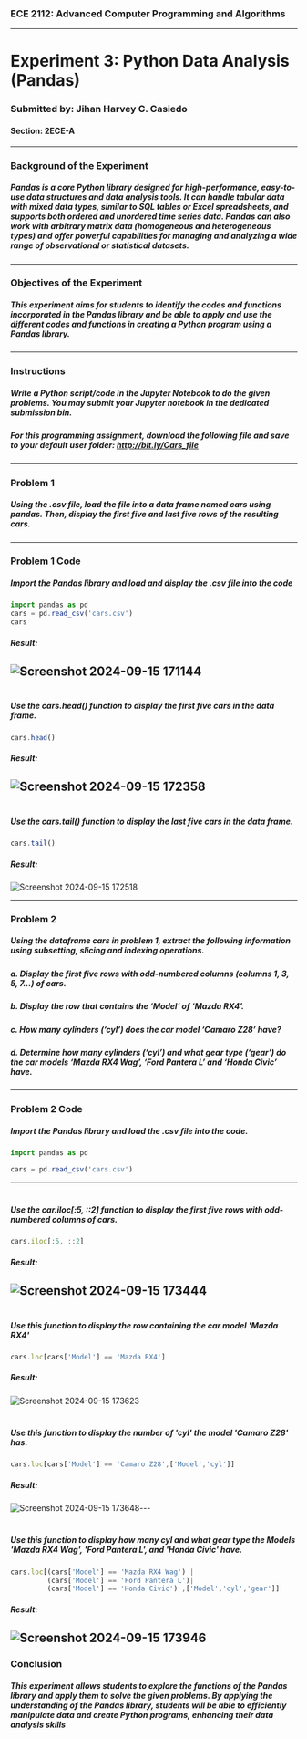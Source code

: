 ### ECE 2112: Advanced Computer Programming and Algorithms
---
# **Experiment 3: Python Data Analysis (Pandas)**
### Submitted by: **Jihan Harvey C. Casiedo**
#### Section: 2ECE-A
---
### **Background of the Experiment**
##### Pandas is a core Python library designed for high-performance, easy-to-use data structures and data analysis tools. It can handle tabular data with mixed data types, similar to SQL tables or Excel spreadsheets, and supports both ordered and unordered time series data. Pandas can also work with arbitrary matrix data (homogeneous and heterogeneous types) and offer powerful capabilities for managing and analyzing a wide range of observational or statistical datasets.
---
### **Objectives of the Experiment**
##### This experiment aims for students to identify the codes and functions incorporated in the Pandas library and be able to apply and use the different codes and functions in creating a Python program using a Pandas library.
---
### **Instructions**
##### Write a Python script/code in the Jupyter Notebook to do the given problems. You may submit your Jupyter notebook in the dedicated submission bin. 

##### For this programming assignment, download the following file and save to your default user folder: http://bit.ly/Cars_file
---

### **Problem 1**
##### Using the .csv file, load the file into a data frame named cars using pandas. Then, display the first five and last five rows of the resulting cars.

---
### **Problem 1 Code**
##### Import the Pandas library and load and display the .csv file into the code

``` js
import pandas as pd
cars = pd.read_csv('cars.csv')
cars
```
##### *Result:*
![Screenshot 2024-09-15 171144](https://github.com/user-attachments/assets/574d1f99-065e-40de-b192-13dc61e5e0d1)
---
#

##### Use the cars.head() function to display the first five cars in the data frame.

``` js
cars.head() 
```
##### *Result:*
![Screenshot 2024-09-15 172358](https://github.com/user-attachments/assets/cae8262d-c274-4541-b7dd-417d91a26570)
---
#

##### Use the cars.tail() function to display the last five cars in the data frame.

``` js
cars.tail()
```
##### *Result:*
![Screenshot 2024-09-15 172518](https://github.com/user-attachments/assets/d004e1e7-d64c-4818-bca0-97f3a0ac4904)


---

### **Problem 2**
##### Using the dataframe cars in problem 1, extract the following information using subsetting, slicing and indexing operations.
#####     a. Display the first five rows with odd-numbered columns (columns 1, 3, 5, 7…) of cars.
##### b. Display the row that contains the ‘Model’ of ‘Mazda RX4’.
##### c. How many cylinders (‘cyl’) does the car model ‘Camaro Z28’ have?
##### d. Determine how many cylinders (‘cyl’) and what gear type (‘gear’) do the car models ‘Mazda RX4 Wag’, ‘Ford Pantera L’ and ‘Honda Civic’ have.

---
### **Problem 2 Code**
##### Import the Pandas library and load the .csv file into the code.

``` js
import pandas as pd

cars = pd.read_csv('cars.csv') 
```

---
#

#####  Use the car.iloc[:5, ::2] function to display the first five rows with odd-numbered columns of cars.

``` js
cars.iloc[:5, ::2] 
```
##### *Result:*
![Screenshot 2024-09-15 173444](https://github.com/user-attachments/assets/e6f04b2d-4648-45b0-91b7-8ab5618d342b)
---
#

##### Use this function to display the row containing the car model 'Mazda RX4'

``` js
cars.loc[cars['Model'] == 'Mazda RX4']
```
##### *Result:*
![Screenshot 2024-09-15 173623](https://github.com/user-attachments/assets/34eda3bb-d13a-4799-ab95-2d789c7c25d9)
#

#####  Use this function to display the number of 'cyl' the model 'Camaro Z28' has.

``` js
cars.loc[cars['Model'] == 'Camaro Z28',['Model','cyl']]
```
##### *Result:*
![Screenshot 2024-09-15 173648](https://github.com/user-attachments/assets/929d3e91-a38c-45ec-a972-e42ed54bfc8d)---
#

#####  Use this function to display how many cyl and what gear type the Models 'Mazda RX4 Wag', 'Ford Pantera L', and 'Honda Civic' have.

``` js
cars.loc[(cars['Model'] == 'Mazda RX4 Wag') |
         (cars['Model'] == 'Ford Pantera L')|
         (cars['Model'] == 'Honda Civic') ,['Model','cyl','gear']] 
```
##### *Result:*
![Screenshot 2024-09-15 173946](https://github.com/user-attachments/assets/5b173cd0-2b1d-4d65-81f7-696bd3580ed9)
---



### **Conclusion**
##### This experiment allows students to explore the functions of the Pandas library and apply them to solve the given problems. By applying  the understanding of the Pandas library, students will be able to efficiently manipulate data and create Python programs, enhancing their data analysis skills
